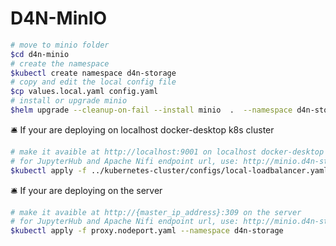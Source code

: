 # D4N-MinIO

```bash
# move to minio folder
$cd d4n-minio
# create the namespace
$kubectl create namespace d4n-storage
# copy and edit the local config file
$cp values.local.yaml config.yaml
# install or upgrade minio
$helm upgrade --cleanup-on-fail --install minio  .  --namespace d4n-storage --values config.yaml
```

🛎️ If your are deploying on localhost docker-desktop k8s cluster
```bash
# make it avaible at http://localhost:9001 on localhost docker-desktop k8s cluster
# for JupyterHub and Apache Nifi endpoint url, use: http://minio.d4n-storage.svc.cluster.local:9000
$kubectl apply -f ../kubernetes-cluster/configs/local-loadbalancer.yaml
```

🛎️ If your are deploying on the server
```bash
# make it avaible at http://{master_ip_address}:309 on the server
# for JupyterHub and Apache Nifi endpoint url, use: http://minio.d4n-storage.svc.cluster.local:9000
$kubectl apply -f proxy.nodeport.yaml --namespace d4n-storage
```
